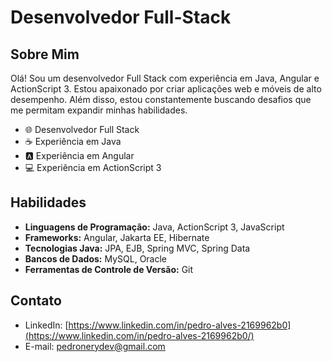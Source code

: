 # Desenvolvedor Full-Stack

## Sobre Mim

Olá! Sou um desenvolvedor Full Stack com experiência em Java, Angular e ActionScript 3. Estou apaixonado por criar aplicações web e móveis de alto desempenho. Além disso, estou constantemente buscando desafios que me permitam expandir minhas habilidades.

- 🌐 Desenvolvedor Full Stack
- ☕  Experiência em Java 
- 🅰️ Experiência em Angular
- 💻 Experiência em ActionScript 3

## Habilidades

- **Linguagens de Programação:** Java, ActionScript 3, JavaScript
- **Frameworks:** Angular, Jakarta EE, Hibernate
- **Tecnologias Java:** JPA, EJB, Spring MVC, Spring Data
- **Bancos de Dados:** MySQL, Oracle
- **Ferramentas de Controle de Versão:** Git

## Contato

- LinkedIn: [https://www.linkedin.com/in/pedro-alves-2169962b0](https://www.linkedin.com/in/pedro-alves-2169962b0/)
- E-mail: pedronerydev@gmail.com

